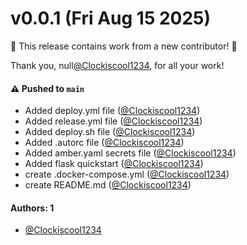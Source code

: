 # v0.0.1 (Fri Aug 15 2025)

:tada: This release contains work from a new contributor! :tada:

Thank you, null[@Clockiscool1234](https://github.com/Clockiscool1234), for all your work!

#### ⚠️ Pushed to `main`

- Added deploy.yml file ([@Clockiscool1234](https://github.com/Clockiscool1234))
- Added release.yml file ([@Clockiscool1234](https://github.com/Clockiscool1234))
- Added deploy.sh file ([@Clockiscool1234](https://github.com/Clockiscool1234))
- Added .autorc file ([@Clockiscool1234](https://github.com/Clockiscool1234))
- Added amber.yaml secrets file ([@Clockiscool1234](https://github.com/Clockiscool1234))
- Added flask quickstart ([@Clockiscool1234](https://github.com/Clockiscool1234))
- create .docker-compose.yml ([@Clockiscool1234](https://github.com/Clockiscool1234))
- create README.md ([@Clockiscool1234](https://github.com/Clockiscool1234))

#### Authors: 1

- [@Clockiscool1234](https://github.com/Clockiscool1234)
